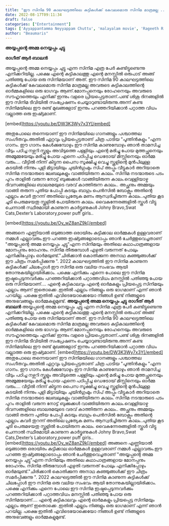 ```yaml
---
title: "ഈ സിനിമ 90 കാലഘട്ടത്തിലെ കുട്ടികൾക്ക് കേവലമൊരു സിനിമ മാത്രമല്ല ..."
date: 2022-08-17T09:11:34
draft: false
categories: ["Entertainment"]
tags: ['Ayyappantamma Neyyappam Chuttu', 'malayalam movie', 'Rageeth R Balan']
author: "Beaumaris"
---
```


<strong>അയ്യപ്പന്റെ അമ്മ നെയ്യപ്പം ചുട്ടു</strong>

<strong>രാഗീത് ആർ ബാലൻ</strong>

അയ്യപ്പന്റെ അമ്മ നെയ്യപ്പം ചുട്ടു എന്ന സിനിമ എത്ര പേർ കണ്ടിട്ടുണ്ടെന്നു എനിക്കറിയില്ല. പക്ഷെ എന്റെ കുട്ടികാലത്തു എന്റെ മനസ്സിൽ ഒരുപാട് അങ്ങ് പതിഞ്ഞു പോയ ഒരു സിനിമയാണ് അത്. ഈ സിനിമ 90 കാലഘട്ടത്തിലെ കുട്ടികൾക്ക് കേവലമൊരു സിനിമ മാത്രമല്ല അവരുടെ കുട്ടികാലത്തിന്റെ ഓർമ്മകളിലെ ഒരു ഭാഗവും ആണ്.മോനപ്പനെയും രോഹനെയും അവരുടെ സൗഹൃദത്തെയും എനിക്ക് ഇന്നും വളരെ പ്രിയപ്പെട്ടതാണ്.പണ്ട് ശിശു ദിനങ്ങളിൽ ഈ സിനിമ ടീവിയിൽ സംപ്രേഷണം ചെയ്യാറുണ്ടായിരുന്നു.അന്ന് കണ്ട സിനിമയിലെ ഈ രണ്ട് മുഖങ്ങളോട് ഇന്നും പറഞ്ഞറിയിക്കാൻ പറ്റാത്ത വിധം വല്ലാത്ത ഒരു ഇഷ്ട്ടമാണ്.

[embed]https://youtu.be/DW3K3Wy7x3Y[/embed]

അതുപോലെ തന്നെയാണ് ഈ സിനിമയിലെ ഗാനങ്ങളും പശ്ചാത്തല സംഗീതവും.അതിൽ ഏറ്റവും പ്രിയപ്പെട്ടതാണ് ചിത്ര പാടിയ "പൂന്തിൻകളും "എന്ന ഗാനം. ഈ ഗാനം കേൾക്കുമ്പോഴും ഈ സിനിമ കാണുമ്പോഴും ഞാൻ താമസിച്ച വീടും പഠിച്ച നഴ്സറി സ്കൂളും അവിടുത്തെ പള്ളിയും എന്റെ മരിച്ചു പോയ മുത്തച്ഛനെയും അമ്മൂമ്മയേയും മരിച്ചു പോയ എന്നെ പഠിപ്പിച്ച ഡെട്രോയ് മിസ്സിനെയും ഓർമ്മ വരും....
വീട്ടിൽ നിന്ന് കിട്ടുന്ന പൈസ സൂക്ഷിച്ചു വെച്ചു സ്കൂളിന്റെ മുൻപിലുള്ള കടയിൽ നിന്നും പുളി മിട്ടായിയും ചുയിൻഗുംമും സിപ് അപ്പും വീട്ടുകാർ അറിയാതെ സിനിമ നടന്മാരുടെ ലേബലുകളും വാങ്ങിയിരുന്ന കാലം. സിനിമ നടന്മാരുടെ പടം പുറം താളിൽ വരുന്ന നോട്ട് ബുക്കുക്കൾ വാങ്ങിയിരുന്ന കാലം.വെള്ളിയാഴ്ച ദിവസങ്ങളിലെ ബാലരമയുടെ വരവ് കാത്തിരുന്ന കാലം.. അച്ഛനും അമ്മയും വാങ്ങി തരുന്ന പുതിയ പോപ്പി കുടയും ബാഗും പെൻസിൽ ബോക്സും അതിന്റെ എല്ലാം കവർ തുറന്ന് അതിലെ പ്രത്യേക മണം ആസ്വദിച്ചിരുന്ന കാലം..പുതിയ കൂട ചൂടി പെരുമഴയതു സ്കൂളിൽ പോയിരുന്ന കാലം. വൈകുന്നേരങ്ങളിൽ സ്കൂൾ വിട്ടു ചെന്നാൽ സ്ഥീരമായി കാണുന്ന കാർട്ടൂണുകൾ Johny Bravo,Swat Cats,Dexter’s Laboratory,power puff girls..

[embed]https://youtu.be/Oy_wZ8anZ9k[/embed]

അങ്ങനെ എണ്ണിയാൽ ഒടുങ്ങാത്ത ഒരായിരം കുട്ടിക്കാല ഓർമ്മകൾ ഉള്ളവരാണ് നമ്മൾ എല്ലാവരും.ഈ പറഞ്ഞ ഇഷ്ട്ടങ്ങളോടൊപ്പം ഞാൻ ചേർത്തുവെച്ചതാണ് "അയ്യപ്പന്റെ അമ്മ നെയ്യപ്പം ചുട്ടു"എന്ന സിനിമയും അതിലെ കഥാപാത്രങ്ങളായ മോനപ്പനും രോഹനും. സിനിമ തീരുമ്പോൾ എഴുതി വരുന്നത് പോലും എനിക്കിപ്പോഴും ഓർമയുണ്ട്."ചിരിക്കാൻ കൊതിക്കുന്ന അനാഥ കുഞ്ഞുങ്ങൾക്ക് ഈ ചിത്രം സമർപ്പിക്കുന്നു ".
2022 കാലഘട്ടത്തിൽ ഈ സിനിമ കാണുന്ന കുട്ടികൾക്ക് ചിലപ്പോൾ ഈ സിനിമ ഒരു വലിയ സംഭവം ആയി തോന്നുകയില്ലായിരിക്കാം. പക്ഷെ എനിക്കും എന്നെ പോലെ ഈ സിനിമ ഇഷ്ടപ്പെടുന്നവർക്കും പറഞ്ഞറിയിക്കാൻ പറ്റാത്തവിധം മനസ്സിൽ പതിഞ്ഞു പോയ ഒരു സിനിമയാണ്....
എന്റെ കുട്ടികാലവും എന്റെ ഓർമകളും പ്രിയപ്പെട്ട സിനിമയും എല്ലാം ആണ് ഇതൊക്കെ .ഇതില്‍ എല്ലാം നിങ്ങളും ഒരു ഭാഗമാണ് എന്ന് ഞാന്‍ പറയില്ല. പക്ഷെ ഇതില്‍ എവിടെയോക്കെയോ നിങ്ങള്‍ ഉണ്ട് നിങ്ങളുടെ അനുഭവങ്ങളും ഓര്‍മ്മകളുമുണ്ട്.
**അയ്യപ്പന്റെ അമ്മ നെയ്യപ്പം ചുട്ടു** **രാഗീത് ആർ ബാലൻ** അയ്യപ്പന്റെ അമ്മ നെയ്യപ്പം ചുട്ടു എന്ന സിനിമ എത്ര പേർ കണ്ടിട്ടുണ്ടെന്നു എനിക്കറിയില്ല. പക്ഷെ എന്റെ കുട്ടികാലത്തു എന്റെ മനസ്സിൽ ഒരുപാട് അങ്ങ് പതിഞ്ഞു പോയ ഒരു സിനിമയാണ് അത്. ഈ സിനിമ 90 കാലഘട്ടത്തിലെ കുട്ടികൾക്ക് കേവലമൊരു സിനിമ മാത്രമല്ല അവരുടെ കുട്ടികാലത്തിന്റെ ഓർമ്മകളിലെ ഒരു ഭാഗവും ആണ്.മോനപ്പനെയും രോഹനെയും അവരുടെ സൗഹൃദത്തെയും എനിക്ക് ഇന്നും വളരെ പ്രിയപ്പെട്ടതാണ്.പണ്ട് ശിശു ദിനങ്ങളിൽ ഈ സിനിമ ടീവിയിൽ സംപ്രേഷണം ചെയ്യാറുണ്ടായിരുന്നു.അന്ന് കണ്ട സിനിമയിലെ ഈ രണ്ട് മുഖങ്ങളോട് ഇന്നും പറഞ്ഞറിയിക്കാൻ പറ്റാത്ത വിധം വല്ലാത്ത ഒരു ഇഷ്ട്ടമാണ്. [embed]https://youtu.be/DW3K3Wy7x3Y[/embed] അതുപോലെ തന്നെയാണ് ഈ സിനിമയിലെ ഗാനങ്ങളും പശ്ചാത്തല സംഗീതവും.അതിൽ ഏറ്റവും പ്രിയപ്പെട്ടതാണ് ചിത്ര പാടിയ "പൂന്തിൻകളും "എന്ന ഗാനം. ഈ ഗാനം കേൾക്കുമ്പോഴും ഈ സിനിമ കാണുമ്പോഴും ഞാൻ താമസിച്ച വീടും പഠിച്ച നഴ്സറി സ്കൂളും അവിടുത്തെ പള്ളിയും എന്റെ മരിച്ചു പോയ മുത്തച്ഛനെയും അമ്മൂമ്മയേയും മരിച്ചു പോയ എന്നെ പഠിപ്പിച്ച ഡെട്രോയ് മിസ്സിനെയും ഓർമ്മ വരും.... വീട്ടിൽ നിന്ന് കിട്ടുന്ന പൈസ സൂക്ഷിച്ചു വെച്ചു സ്കൂളിന്റെ മുൻപിലുള്ള കടയിൽ നിന്നും പുളി മിട്ടായിയും ചുയിൻഗുംമും സിപ് അപ്പും വീട്ടുകാർ അറിയാതെ സിനിമ നടന്മാരുടെ ലേബലുകളും വാങ്ങിയിരുന്ന കാലം. സിനിമ നടന്മാരുടെ പടം പുറം താളിൽ വരുന്ന നോട്ട് ബുക്കുക്കൾ വാങ്ങിയിരുന്ന കാലം.വെള്ളിയാഴ്ച ദിവസങ്ങളിലെ ബാലരമയുടെ വരവ് കാത്തിരുന്ന കാലം.. അച്ഛനും അമ്മയും വാങ്ങി തരുന്ന പുതിയ പോപ്പി കുടയും ബാഗും പെൻസിൽ ബോക്സും അതിന്റെ എല്ലാം കവർ തുറന്ന് അതിലെ പ്രത്യേക മണം ആസ്വദിച്ചിരുന്ന കാലം..പുതിയ കൂട ചൂടി പെരുമഴയതു സ്കൂളിൽ പോയിരുന്ന കാലം. വൈകുന്നേരങ്ങളിൽ സ്കൂൾ വിട്ടു ചെന്നാൽ സ്ഥീരമായി കാണുന്ന കാർട്ടൂണുകൾ Johny Bravo,Swat Cats,Dexter’s Laboratory,power puff girls.. [embed]https://youtu.be/Oy_wZ8anZ9k[/embed] അങ്ങനെ എണ്ണിയാൽ ഒടുങ്ങാത്ത ഒരായിരം കുട്ടിക്കാല ഓർമ്മകൾ ഉള്ളവരാണ് നമ്മൾ എല്ലാവരും.ഈ പറഞ്ഞ ഇഷ്ട്ടങ്ങളോടൊപ്പം ഞാൻ ചേർത്തുവെച്ചതാണ് "അയ്യപ്പന്റെ അമ്മ നെയ്യപ്പം ചുട്ടു"എന്ന സിനിമയും അതിലെ കഥാപാത്രങ്ങളായ മോനപ്പനും രോഹനും. സിനിമ തീരുമ്പോൾ എഴുതി വരുന്നത് പോലും എനിക്കിപ്പോഴും ഓർമയുണ്ട്."ചിരിക്കാൻ കൊതിക്കുന്ന അനാഥ കുഞ്ഞുങ്ങൾക്ക് ഈ ചിത്രം സമർപ്പിക്കുന്നു ". 2022 കാലഘട്ടത്തിൽ ഈ സിനിമ കാണുന്ന കുട്ടികൾക്ക് ചിലപ്പോൾ ഈ സിനിമ ഒരു വലിയ സംഭവം ആയി തോന്നുകയില്ലായിരിക്കാം. പക്ഷെ എനിക്കും എന്നെ പോലെ ഈ സിനിമ ഇഷ്ടപ്പെടുന്നവർക്കും പറഞ്ഞറിയിക്കാൻ പറ്റാത്തവിധം മനസ്സിൽ പതിഞ്ഞു പോയ ഒരു സിനിമയാണ്.... എന്റെ കുട്ടികാലവും എന്റെ ഓർമകളും പ്രിയപ്പെട്ട സിനിമയും എല്ലാം ആണ് ഇതൊക്കെ .ഇതില്‍ എല്ലാം നിങ്ങളും ഒരു ഭാഗമാണ് എന്ന് ഞാന്‍ പറയില്ല. പക്ഷെ ഇതില്‍ എവിടെയോക്കെയോ നിങ്ങള്‍ ഉണ്ട് നിങ്ങളുടെ അനുഭവങ്ങളും ഓര്‍മ്മകളുമുണ്ട്.
